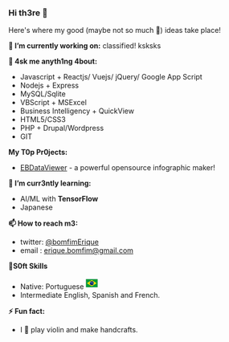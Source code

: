 ### Hi th3re 👋

Here's where my good (maybe not so much 🤣) ideas take place!

**🔭 I’m currently working on:** classified! ksksks

**💬 4sk me anyth1ng 4bout:**
- Javascript + Reactjs/ Vuejs/ jQuery/ Google App Script<br>
- Nodejs + Express<br>
- MySQL/Sqlite<br>
- VBScript + MSExcel<br>
- Business Intelligency + QuickView<br>
- HTML5/CSS3<br>
- PHP + Drupal/Wordpress<br>
- GIT


**My T0p Pr0jects:**
- [EBDataViewer](https://github.com/eriquebomfim/ebdataviewer) - a powerful opensource infographic maker! 


**🌱 I’m curr3ntly learning:** 
- AI/ML with **TensorFlow**<br>
- Japanese


**📫 How to reach m3:**

- twitter: [@bomfimErique](https://twitter.com/bomfimErique)<br>
- email  : erique.bomfim@gmail.com<br>

**🦉S0ft Skills**
- Native: Portuguese ![brazil](images/brazil.png) 
- Intermediate English, Spanish and French.

**⚡ Fun fact:** 
- I 🧡 play violin and make handcrafts.

<!--
**eriquebomfim/eriquebomfim** is a ✨ _special_ ✨ repository because its `README.md` (this file) appears on your GitHub profile.

Here are some ideas to get you started:

- 🔭 I’m currently working on ...
- 🌱 I’m currently learning ...
- 👯 I’m looking to collaborate on ...
- 🤔 I’m looking for help with ...
- 💬 Ask me about ...
- 📫 How to reach me: ...
- 😄 Pronouns: ...
- ⚡ Fun fact: ...
-->


